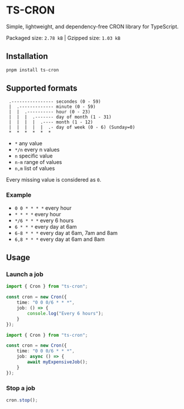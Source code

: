 # TS-CRON
Simple, lightweight, and dependency-free CRON library for TypeScript.

Packaged size: `2.78 kB` | Gzipped size: `1.03 kB`

## Installation
```bash
pnpm install ts-cron
```

## Supported formats

```
 .---------------- secondes (0 - 59)
 |  .------------- minute (0 - 59)
 |  |  .---------- hour (0 - 23)
 |  |  |  .------- day of month (1 - 31)
 |  |  |  |  .---- month (1 - 12)
 |  |  |  |  |  .- day of week (0 - 6) (Sunday=0)
 *  *  *  *  *  *
```

- `*` any value
- `*/n` every n values
- `n` specific value
- `n-m` range of values
- `n,m` list of values

Every missing value is considered as `0`.

### Example
- `0 0 * * * *` every hour
- `* * * *` every hour
- `*/6 * * *` every 6 hours
- `6 * * *` every day at 6am
- `6-8 * * *` every day at 6am, 7am and 8am
- `6,8 * * *` every day at 6am and 8am

## Usage

### Launch a job

```typescript
import { Cron } from "ts-cron";

const cron = new Cron({
    time: "0 0 0/6 * * *",
    job: () => {
        console.log("Every 6 hours");
    }
});
```

```typescript
import { Cron } from "ts-cron";

const cron = new Cron({
    time: "0 0 0/6 * * *",
    job: async () => {
        await myExpensiveJob();
    }
});
```

### Stop a job

```typescript
cron.stop();
```